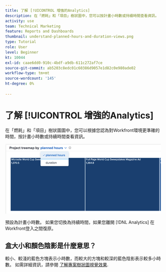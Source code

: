 ```yaml
---
title: 了解 [!UICONTROL 增強的Analytics]
description: 在「燃耗」和「項目」樹狀圖中，您可以按計畫小時數或持續時間查看資訊。
activity: use
team: Technical Marketing
feature: Reports and Dashboards
thumbnail: understand-planned-hours-and-duration-views.png
type: Tutorial
role: User
level: Beginner
kt: 10044
exl-id: caae6dd0-910c-4bdf-a9db-611c272af7ce
source-git-commit: ab5203c8edc01c60386d9057e1d82c0e980ade02
workflow-type: tm+mt
source-wordcount: '145'
ht-degree: 0%

---
```


# 了解 [!UICONTROL 增強的Analytics]

在「燃耗」和「項目」樹狀圖圖中，您可以根據您認為對Workfront環境更準確的時間，按計畫小時數或持續時間查看資訊。

![選取計畫小時數而非持續時間的影像](assets/section-1-5.png)



預設為計畫小時數。 如果您切換為持續時間，如果您離開 [!DNL Analytics] 在Workfront登入之間復原。

## 盒大小和顏色陰影是什麼意思？

較小、較淺的藍色方塊表示小時數，而較大的方塊和較深的藍色陰影表示較多小時數。 如需詳細資訊，請參閱 [了解專案樹狀圖視覺效果](https://experienceleague.adobe.com/docs/workfront/using/reporting/enhanced-analytics/project-treemap-overview.html?lang=en).
